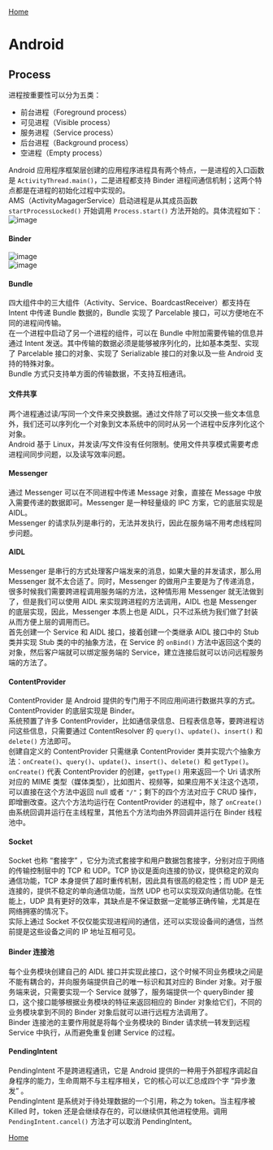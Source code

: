 [Home](../../README.md)  

# Android  

## Process  
进程按重要性可以分为五类：  
- 前台进程（Foreground process）  
- 可见进程（Visible process）  
- 服务进程（Service process）  
- 后台进程（Background process）  
- 空进程（Empty process）  

Android 应用程序框架层创建的应用程序进程具有两个特点，一是进程的入口函数是 `ActivityThread.main()`，二是进程都支持 Binder 进程间通信机制；这两个特点都是在进程的初始化过程中实现的。  
AMS（ActivityMagagerService）启动进程是从其成员函数 `startProcessLocked()` 开始调用 `Process.start()` 方法开始的。具体流程如下：  
![image](https://user-images.githubusercontent.com/8423120/46992275-d7499700-d13b-11e8-96f4-2cdd8b1ee0d5.png)  

#### Binder  
![image](https://user-images.githubusercontent.com/8423120/46243271-0bffe380-c405-11e8-8a30-2d4d58fc056c.png)  
![image](https://user-images.githubusercontent.com/8423120/46243215-41f09800-c404-11e8-8fe6-862551b06dc7.png)  

#### Bundle  
四大组件中的三大组件（Activity、Service、BoardcastReceiver）都支持在 Intent 中传递 Bundle 数据的，Bundle 实现了 Parcelable 接口，可以方便地在不同的进程间传输。  
在一个进程中启动了另一个进程的组件，可以在 Bundle 中附加需要传输的信息并通过 Intent 发送。其中传输的数据必须是能够被序列化的，比如基本类型、实现了 Parcelable 接口的对象、实现了 Serializable 接口的对象以及一些 Android 支持的特殊对象。  
Bundle 方式只支持单方面的传输数据，不支持互相通讯。  

#### 文件共享  
两个进程通过读/写同一个文件来交换数据。通过文件除了可以交换一些文本信息外，我们还可以序列化一个对象到文本系统中的同时从另一个进程中反序列化这个对象。  
Android 基于 Linux，并发读/写文件没有任何限制。使用文件共享模式需要考虑进程间同步问题，以及读写效率问题。  

#### Messenger  
通过 Messenger 可以在不同进程中传递 Message 对象，直接在 Message 中放入需要传递的数据即可。Messenger 是一种轻量级的 IPC 方案，它的底层实现是 AIDL。  
Messenger 的请求队列是串行的，无法并发执行，因此在服务端不用考虑线程同步问题。  

#### AIDL  
Messenger 是串行的方式处理客户端发来的消息，如果大量的并发请求，那么用 Messenger 就不太合适了。同时，Messenger 的做用户主要是为了传递消息，很多时候我们需要跨进程调用服务端的方法，这种情形用 Messenger 就无法做到了，但是我们可以使用 AIDL 来实现跨进程的方法调用，AIDL 也是 Messenger 的底层实现，因此，Messenger 本质上也是 AIDL，只不过系统为我们做了封装从而方便上层的调用而已。  
首先创建一个 Service 和 AIDL 接口，接着创建一个类继承 AIDL 接口中的 Stub 类并实现 Stub 类的中的抽象方法，在 Service 的 `onBind()` 方法中返回这个类的对象，然后客户端就可以绑定服务端的 Service，建立连接后就可以访问远程服务端的方法了。  

#### ContentProvider  
ContentProvider 是 Android 提供的专门用于不同应用间进行数据共享的方式。ContentProvider 的底层实现是 Binder。  
系统预置了许多 ContentProvider，比如通信录信息、日程表信息等，要跨进程访问这些信息，只需要通过 ContentResolver 的 `query()`、`update()`、`insert()` 和 `delete()` 方法即可。  
创建自定义的 ContentProvider 只需继承 ContentProvider 类并实现六个抽象方法：`onCreate()`、`query()`、`update()`、`insert()`、`delete() `和 `getType()`。`onCreate()` 代表 ContentProvider 的创建，`getType()` 用来返回一个 Uri 请求所对应的 MIME 类型（媒体类型），比如图片、视频等，如果应用不关注这个选项，可以直接在这个方法中返回 null 或者 `"/"`；剩下的四个方法对应于 CRUD 操作，即增删改查。这六个方法均运行在 ContentProvider 的进程中，除了 `onCreate()` 由系统回调并运行在主线程里，其他五个方法均由外界回调并运行在 Binder 线程池中。  

#### Socket  
Socket 也称 “套接字” ，它分为流式套接字和用户数据包套接字，分别对应于网络的传输控制层中的 TCP 和 UDP。TCP 协议是面向连接的协议，提供稳定的双向通信功能，TCP 本身提供了超时重传机制，因此具有很高的稳定性；而 UDP 是无连接的，提供不稳定的单向通信功能，当然 UDP 也可以实现双向通信功能。在性能上，UDP 具有更好的效率，其缺点是不保证数据一定能够正确传输，尤其是在网络拥塞的情况下。  
实际上通过 Socket 不仅仅能实现进程间的通信，还可以实现设备间的通信，当然前提是这些设备之间的 IP 地址互相可见。  

#### Binder 连接池  
每个业务模块创建自己的 AIDL 接口并实现此接口，这个时候不同业务模块之间是不能有耦合的，并向服务端提供自己的唯一标识和其对应的 Binder 对象。对于服务端来说，只需要实现一个 Service 就够了，服务端提供一个 queryBinder 接口，这个接口能够根据业务模块的特征来返回相应的 Binder 对象给它们，不同的业务模块拿到不同的 Binder 对象后就可以进行远程方法调用了。  
Binder 连接池的主要作用就是将每个业务模块的 Binder 请求统一转发到远程 Service 中执行，从而避免重复创建 Service 的过程。  

#### PendingIntent  
PendingIntent 不是跨进程通讯，它是 Android 提供的一种用于外部程序调起自身程序的能力，生命周期不与主程序相关，它的核心可以汇总成四个字 “异步激发” 。  
PendingIntent 是系统对于待处理数据的一个引用，称之为 token。当主程序被 Killed 时，token 还是会继续存在的，可以继续供其他进程使用。调用 `PendingIntent.cancel()` 方法才可以取消 PendingIntent。  

[Home](../../README.md)  
